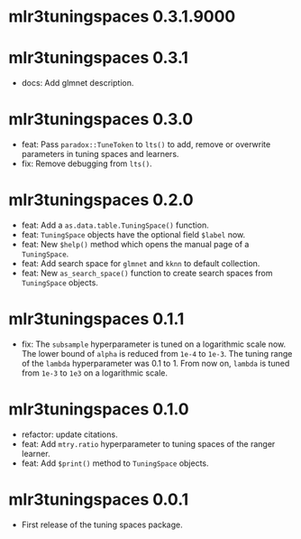# mlr3tuningspaces 0.3.1.9000

# mlr3tuningspaces 0.3.1

* docs: Add glmnet description.

# mlr3tuningspaces 0.3.0

* feat: Pass `paradox::TuneToken` to `lts()` to add, remove or overwrite parameters in tuning spaces and learners.
* fix: Remove debugging from `lts()`.

# mlr3tuningspaces 0.2.0

* feat: Add a `as.data.table.TuningSpace()` function.
* feat: `TuningSpace` objects have the optional field `$label` now.
* feat: New `$help()` method which opens the manual page of a `TuningSpace`.
* feat: Add search space for `glmnet` and `kknn` to default collection.
* feat: New `as_search_space()` function to create search spaces from `TuningSpace` objects.

# mlr3tuningspaces 0.1.1

* fix: The `subsample` hyperparameter is tuned on a logarithmic scale now.
  The lower bound of `alpha` is reduced from `1e-4` to `1e-3`.
  The tuning range of the `lambda` hyperparameter was 0.1 to 1.
  From now on, `lambda` is tuned from `1e-3` to `1e3` on a logarithmic scale.

# mlr3tuningspaces 0.1.0

* refactor: update citations.
* feat: Add `mtry.ratio` hyperparameter to tuning spaces of the ranger learner.
* feat: Add `$print()` method to `TuningSpace` objects.

# mlr3tuningspaces 0.0.1

* First release of the tuning spaces package.
